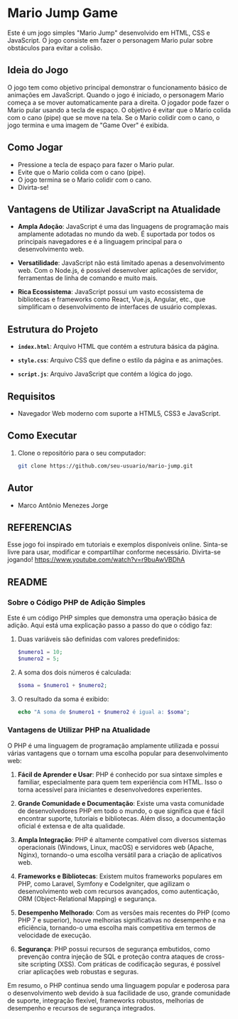 # Mario Jump Game

Este é um jogo simples "Mario Jump" desenvolvido em HTML, CSS e JavaScript. O jogo consiste em fazer o personagem Mario pular sobre obstáculos para evitar a colisão.

## Ideia do Jogo

O jogo tem como objetivo principal demonstrar o funcionamento básico de animações em JavaScript. Quando o jogo é iniciado, o personagem Mario começa a se mover automaticamente para a direita. O jogador pode fazer o Mario pular usando a tecla de espaço. O objetivo é evitar que o Mario colida com o cano (pipe) que se move na tela. Se o Mario colidir com o cano, o jogo termina e uma imagem de "Game Over" é exibida.

## Como Jogar

- Pressione a tecla de espaço para fazer o Mario pular.
- Evite que o Mario colida com o cano (pipe).
- O jogo termina se o Mario colidir com o cano.
- Divirta-se!

## Vantagens de Utilizar JavaScript na Atualidade

- **Ampla Adoção**: JavaScript é uma das linguagens de programação mais amplamente adotadas no mundo da web. É suportada por todos os principais navegadores e é a linguagem principal para o desenvolvimento web.
  
- **Versatilidade**: JavaScript não está limitado apenas a desenvolvimento web. Com o Node.js, é possível desenvolver aplicações de servidor, ferramentas de linha de comando e muito mais.

- **Rica Ecossistema**: JavaScript possui um vasto ecossistema de bibliotecas e frameworks como React, Vue.js, Angular, etc., que simplificam o desenvolvimento de interfaces de usuário complexas.

## Estrutura do Projeto

- **`index.html`**: Arquivo HTML que contém a estrutura básica da página.
  
- **`style.css`**: Arquivo CSS que define o estilo da página e as animações.
  
- **`script.js`**: Arquivo JavaScript que contém a lógica do jogo.

## Requisitos

- Navegador Web moderno com suporte a HTML5, CSS3 e JavaScript.

## Como Executar

1. Clone o repositório para o seu computador:

   ```bash
   git clone https://github.com/seu-usuario/mario-jump.git
## Autor
-  Marco Antônio Menezes Jorge

## REFERENCIAS
Esse jogo foi inspirado em tutoriais e exemplos disponíveis online. Sinta-se livre para usar, modificar e compartilhar conforme necessário. Divirta-se jogando!
https://www.youtube.com/watch?v=r9buAwVBDhA



## README

### Sobre o Código PHP de Adição Simples

Este é um código PHP simples que demonstra uma operação básica de adição. Aqui está uma explicação passo a passo do que o código faz:

1. Duas variáveis são definidas com valores predefinidos:
   ```php
   $numero1 = 10;
   $numero2 = 5;
   ```

2. A soma dos dois números é calculada:
   ```php
   $soma = $numero1 + $numero2;
   ```

3. O resultado da soma é exibido:
   ```php
   echo "A soma de $numero1 + $numero2 é igual a: $soma";
   ```

### Vantagens de Utilizar PHP na Atualidade

O PHP é uma linguagem de programação amplamente utilizada e possui várias vantagens que o tornam uma escolha popular para desenvolvimento web:

1. **Fácil de Aprender e Usar**: PHP é conhecido por sua sintaxe simples e familiar, especialmente para quem tem experiência com HTML. Isso o torna acessível para iniciantes e desenvolvedores experientes.

2. **Grande Comunidade e Documentação**: Existe uma vasta comunidade de desenvolvedores PHP em todo o mundo, o que significa que é fácil encontrar suporte, tutoriais e bibliotecas. Além disso, a documentação oficial é extensa e de alta qualidade.

3. **Ampla Integração**: PHP é altamente compatível com diversos sistemas operacionais (Windows, Linux, macOS) e servidores web (Apache, Nginx), tornando-o uma escolha versátil para a criação de aplicativos web.

4. **Frameworks e Bibliotecas**: Existem muitos frameworks populares em PHP, como Laravel, Symfony e CodeIgniter, que agilizam o desenvolvimento web com recursos avançados, como autenticação, ORM (Object-Relational Mapping) e segurança.

5. **Desempenho Melhorado**: Com as versões mais recentes do PHP (como PHP 7 e superior), houve melhorias significativas no desempenho e na eficiência, tornando-o uma escolha mais competitiva em termos de velocidade de execução.

6. **Segurança**: PHP possui recursos de segurança embutidos, como prevenção contra injeção de SQL e proteção contra ataques de cross-site scripting (XSS). Com práticas de codificação seguras, é possível criar aplicações web robustas e seguras.

Em resumo, o PHP continua sendo uma linguagem popular e poderosa para o desenvolvimento web devido à sua facilidade de uso, grande comunidade de suporte, integração flexível, frameworks robustos, melhorias de desempenho e recursos de segurança integrados.

